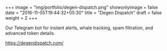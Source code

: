 +++
image = "img/portfolio/degen-dispatch.png"
showonlyimage = false
date = "2016-11-05T19:44:32+05:30"
title = "Degen Dispatch"
draft = false
weight = 2
+++

 Our Telegram bot for instant alerts, whale tracking, spam filtration, and advanced token details.

https://degendispatch.com/

